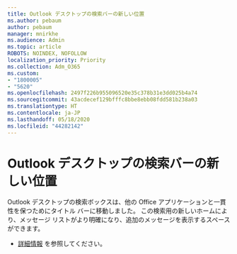 ```yaml
---
title: Outlook デスクトップの検索バーの新しい位置
ms.author: pebaum
author: pebaum
manager: mnirkhe
ms.audience: Admin
ms.topic: article
ROBOTS: NOINDEX, NOFOLLOW
localization_priority: Priority
ms.collection: Adm_O365
ms.custom:
- "1800005"
- "5620"
ms.openlocfilehash: 2497f226b955096520e35c378b31e3dd025b4a74
ms.sourcegitcommit: 43acdecef129bfffc8bbe8ebb08fdd581b238a03
ms.translationtype: HT
ms.contentlocale: ja-JP
ms.lasthandoff: 05/18/2020
ms.locfileid: "44282142"
---
```

# <a name="new-location-of-the-search-bar-in-outlook-desktop"></a>Outlook デスクトップの検索バーの新しい位置

Outlook デスクトップの検索ボックスは、他の Office アプリケーションと一貫性を保つためにタイトル バーに移動しました。 この検索用の新しいホームにより、メッセージ リストがより明確になり、追加のメッセージを表示するスペースができます。
- [詳細情報](https://support.microsoft.com/ja-JP/office/96fee452-80cd-492d-a35c-5c37584b416b) を参照してください。
